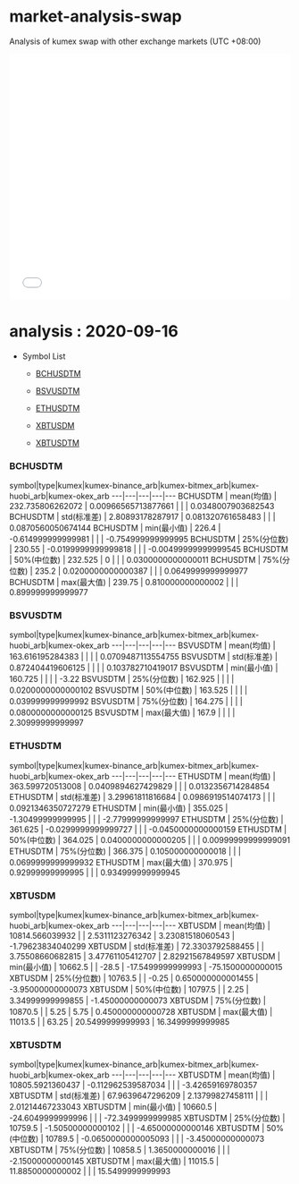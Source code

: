 # market-analysis-swap
Analysis of kumex swap with other exchange markets (UTC +08:00)

<iframe width="100%" height="440" src="./data.html" frameborder="no" border="0" scrolling="no"></iframe>

# analysis : 2020-09-16
* Symbol List

  * [BCHUSDTM](#bchusdtm)

  * [BSVUSDTM](#bsvusdtm)

  * [ETHUSDTM](#ethusdtm)

  * [XBTUSDM](#xbtusdm)

  * [XBTUSDTM](#xbtusdtm)


### BCHUSDTM

symbol|type|kumex|kumex-binance_arb|kumex-bitmex_arb|kumex-huobi_arb|kumex-okex_arb
---|---|---|---|---
BCHUSDTM | mean(均值) | 232.735806262072 | 0.00966565713877661 |  |  | 0.0348007903682543
BCHUSDTM | std(标准差) | 2.80893178287917 | 0.081320761658483 |  |  | 0.0870560050674144
BCHUSDTM | min(最小值) | 226.4 | -0.614999999999981 |  |  | -0.754999999999995
BCHUSDTM | 25%(分位数) | 230.55 | -0.0199999999999818 |  |  | -0.00499999999999545
BCHUSDTM | 50%(中位数) | 232.525 | 0 |  |  | 0.0300000000000011
BCHUSDTM | 75%(分位数) | 235.2 | 0.0200000000000387 |  |  | 0.0649999999999977
BCHUSDTM | max(最大值) | 239.75 | 0.810000000000002 |  |  | 0.899999999999977


### BSVUSDTM

symbol|type|kumex|kumex-binance_arb|kumex-bitmex_arb|kumex-huobi_arb|kumex-okex_arb
---|---|---|---|---
BSVUSDTM | mean(均值) | 163.616195284383 |  |  |  | 0.0709487113554755
BSVUSDTM | std(标准差) | 0.872404419606125 |  |  |  | 0.103782710419017
BSVUSDTM | min(最小值) | 160.725 |  |  |  | -3.22
BSVUSDTM | 25%(分位数) | 162.925 |  |  |  | 0.0200000000000102
BSVUSDTM | 50%(中位数) | 163.525 |  |  |  | 0.039999999999992
BSVUSDTM | 75%(分位数) | 164.275 |  |  |  | 0.0800000000000125
BSVUSDTM | max(最大值) | 167.9 |  |  |  | 2.30999999999997


### ETHUSDTM

symbol|type|kumex|kumex-binance_arb|kumex-bitmex_arb|kumex-huobi_arb|kumex-okex_arb
---|---|---|---|---
ETHUSDTM | mean(均值) | 363.599720513008 | 0.0409894627429829 |  |  | 0.0132356714284854
ETHUSDTM | std(标准差) | 3.29961811816684 | 0.0986919514074173 |  |  | 0.0921346350727279
ETHUSDTM | min(最小值) | 355.025 | -1.30499999999995 |  |  | -2.77999999999997
ETHUSDTM | 25%(分位数) | 361.625 | -0.0299999999999727 |  |  | -0.0450000000000159
ETHUSDTM | 50%(中位数) | 364.025 | 0.0400000000000205 |  |  | 0.00999999999999091
ETHUSDTM | 75%(分位数) | 366.375 | 0.105000000000018 |  |  | 0.0699999999999932
ETHUSDTM | max(最大值) | 370.975 | 0.92999999999995 |  |  | 0.934999999999945


### XBTUSDM

symbol|type|kumex|kumex-binance_arb|kumex-bitmex_arb|kumex-huobi_arb|kumex-okex_arb
---|---|---|---|---
XBTUSDM | mean(均值) | 10814.566039932 |  | 2.5311123276342 | 3.23081518060543 | -1.79623834040299
XBTUSDM | std(标准差) | 72.3303792588455 |  | 3.75508660682815 | 3.47761105412707 | 2.82921567849597
XBTUSDM | min(最小值) | 10662.5 |  | -28.5 | -17.5499999999993 | -75.1500000000015
XBTUSDM | 25%(分位数) | 10763.5 |  | -0.25 | 0.650000000001455 | -3.95000000000073
XBTUSDM | 50%(中位数) | 10797.5 |  | 2.25 | 3.34999999999855 | -1.45000000000073
XBTUSDM | 75%(分位数) | 10870.5 |  | 5.25 | 5.75 | 0.450000000000728
XBTUSDM | max(最大值) | 11013.5 |  | 63.25 | 20.5499999999993 | 16.3499999999985


### XBTUSDTM

symbol|type|kumex|kumex-binance_arb|kumex-bitmex_arb|kumex-huobi_arb|kumex-okex_arb
---|---|---|---|---
XBTUSDTM | mean(均值) | 10805.5921360437 | -0.112962539587034 |  |  | -3.42659169780357
XBTUSDTM | std(标准差) | 67.9639647296209 | 2.13799827458111 |  |  | 2.01214467233043
XBTUSDTM | min(最小值) | 10660.5 | -24.6049999999996 |  |  | -72.3499999999985
XBTUSDTM | 25%(分位数) | 10759.5 | -1.50500000000102 |  |  | -4.65000000000146
XBTUSDTM | 50%(中位数) | 10789.5 | -0.0650000000005093 |  |  | -3.45000000000073
XBTUSDTM | 75%(分位数) | 10858.5 | 1.3650000000016 |  |  | -2.15000000000145
XBTUSDTM | max(最大值) | 11015.5 | 11.8850000000002 |  |  | 15.5499999999993

